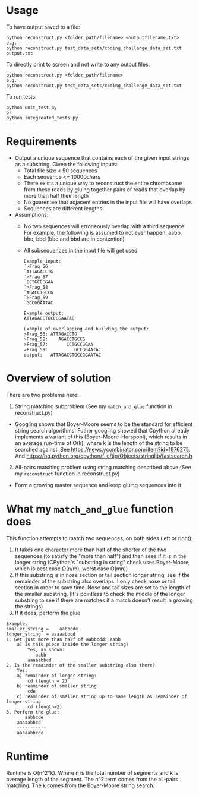 # Usage

To have output saved to a file:
```
python reconstruct.py <folder_path/filename> <outputfilename.txt>
e.g.
python reconstruct.py test_data_sets/coding_challenge_data_set.txt output.txt
```

To directly print to screen and not write to any output files:

```
python reconstruct.py <folder_path/filename>
e.g.
python reconstruct.py test_data_sets/coding_challenge_data_set.txt
```

To run tests:
```
python unit_test.py
or
python integreated_tests.py
```

# Requirements

* Output a unique sequence that contains each of the given input strings as a substring. Given the following inputs:
  * Total file size < 50 sequences
  * Each sequence <= 10000chars
  * There exists a unique way to reconstruct the entire chromosome from these reads by gluing together pairs of reads that overlap by more than half their length
  * No guarentee that adjacent entries in the input file will have overlaps
  * Sequences are different lengths
* Assumptions:
  * No two sequences will erroneously overlap with a third sequence. For example, the following is assumed to not ever happen: aabb, bbc, bbd (bbc and bbd are in contention)
  * All subsequences in the input file will get used
  
    ```
    Example input:
    `>Frag_56
    `ATTAGACCTG
    `>Frag_57
    `CCTGCCGGAA
    `>Frag_58
    `AGACCTGCCG
    `>Frag_59
    `GCCGGAATAC

    Example output:
    ATTAGACCTGCCGGAATAC

    Example of overlapping and building the output:
    >Frag_56: ATTAGACCTG
    >Frag_58:    AGACCTGCCG
    >Frag_57:       CCTGCCGGAA
    >Frag_59:          GCCGGAATAC
    output:   ATTAGACCTGCCGGAATAC
    ```


# Overview of solution

There are two problems here:

1. String matching subproblem (See my `match_and_glue` function in reconstruct.py)
  * Googling shows that Boyer-Moore seems to be the standard for efficient string search algorithms. Futher googling showed that Cpython already implements a variant of this (Boyer–Moore–Horspool), which results in an average run-time of O(k), where k is the length of the string to be searched against. See https://news.ycombinator.com/item?id=1976275. And https://hg.python.org/cpython/file/tip/Objects/stringlib/fastsearch.h

2. All-pairs matching problem using string matching described above (See my `reconstruct` function in reconstruct.py)
  * Form a growing master sequence and keep gluing sequences into it



# What my `match_and_glue` function does
This function attempts to match two sequences, on both sides (left or right):

1. It takes one character more than half of the shorter of the two sequences (to satisfy the "more than half") and then sees if it is in the longer string (CPython's "substring in string" check uses Boyer-Moore, which is best case Ω(n/m), worst case O(mn))
2. If this substring is in nose section or tail section longer string, see if the remainder of the substring also overlaps. I only check nose or tail section in order to save time. Nose and tail sizes are set to the length of the smaller substring. (It's pointless to check the middle of the longer substring to see if there are matches if a match doesn't result in growing the strings)
3. If it does, perform the glue

```    
Example:
smaller_string =    aabbcde
longer_string  = aaaaabbcd
1. Get just more than half of aabbcdd: aabb
    a) Is this piece inside the longer string?
        Yes, as shown:
           aabb
        aaaaabbcd
2. Is the remainder of the smaller substring also there?
    Yes:
    a) remainder-of-longer-string: 
        cd (length = 2)
    b) reaminder of smaller string 
        cde
    c) reaminder of smaller string up to same length as remainder of longer-string
        cd (length=2)
3. Perform the glue:
       aabbcde
    aaaaabbcd
    -----------
    aaaaabbcde
```   


# Runtime

Runtime is O(n^2*k). Where n is the total number of segments and k is average length of the segment. The n^2 term comes from the all-pairs matching. The k comes from the Boyer-Moore string search.
